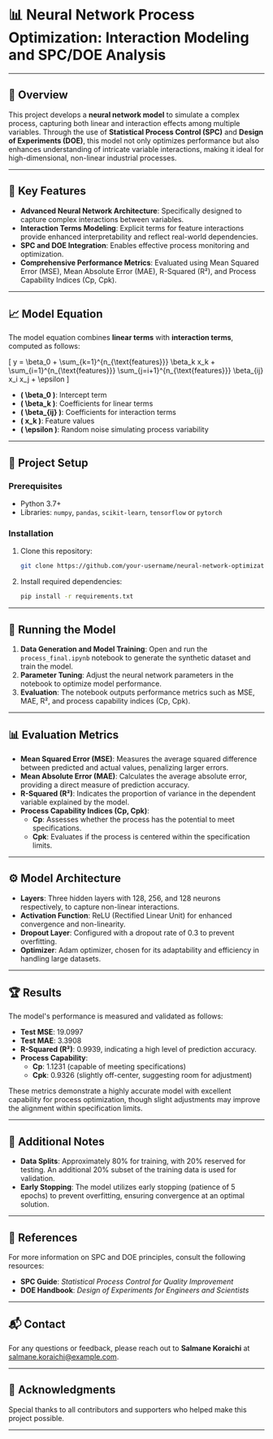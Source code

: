 # 📊 Neural Network Process Optimization: Interaction Modeling and SPC/DOE Analysis

---

## 📝 Overview

This project develops a **neural network model** to simulate a complex process, capturing both linear and interaction effects among multiple variables. Through the use of **Statistical Process Control (SPC)** and **Design of Experiments (DOE)**, this model not only optimizes performance but also enhances understanding of intricate variable interactions, making it ideal for high-dimensional, non-linear industrial processes.

---

## 🎯 Key Features

- **Advanced Neural Network Architecture**: Specifically designed to capture complex interactions between variables.
- **Interaction Terms Modeling**: Explicit terms for feature interactions provide enhanced interpretability and reflect real-world dependencies.
- **SPC and DOE Integration**: Enables effective process monitoring and optimization.
- **Comprehensive Performance Metrics**: Evaluated using Mean Squared Error (MSE), Mean Absolute Error (MAE), R-Squared (R²), and Process Capability Indices (Cp, Cpk).

---

## 📈 Model Equation

The model equation combines **linear terms** with **interaction terms**, computed as follows:

\[ y = \beta_0 + \sum_{k=1}^{n_{\text{features}}} \beta_k x_k + \sum_{i=1}^{n_{\text{features}}} \sum_{j=i+1}^{n_{\text{features}}} \beta_{ij} x_i x_j + \epsilon \]

- **\( \beta_0 \)**: Intercept term
- **\( \beta_k \)**: Coefficients for linear terms
- **\( \beta_{ij} \)**: Coefficients for interaction terms
- **\( x_k \)**: Feature values
- **\( \epsilon \)**: Random noise simulating process variability

---

## 🔧 Project Setup

### Prerequisites
- Python 3.7+
- Libraries: `numpy`, `pandas`, `scikit-learn`, `tensorflow` or `pytorch`

### Installation

1. Clone this repository:
   ```bash
   git clone https://github.com/your-username/neural-network-optimization.git
   ```
2. Install required dependencies:
   ```bash
   pip install -r requirements.txt
   ```

---

## 🚀 Running the Model

1. **Data Generation and Model Training**: Open and run the `process_final.ipynb` notebook to generate the synthetic dataset and train the model.
2. **Parameter Tuning**: Adjust the neural network parameters in the notebook to optimize model performance.
3. **Evaluation**: The notebook outputs performance metrics such as MSE, MAE, R², and process capability indices (Cp, Cpk).

---

## 📊 Evaluation Metrics

- **Mean Squared Error (MSE)**: Measures the average squared difference between predicted and actual values, penalizing larger errors.
- **Mean Absolute Error (MAE)**: Calculates the average absolute error, providing a direct measure of prediction accuracy.
- **R-Squared (R²)**: Indicates the proportion of variance in the dependent variable explained by the model.
- **Process Capability Indices (Cp, Cpk)**:
  - **Cp**: Assesses whether the process has the potential to meet specifications.
  - **Cpk**: Evaluates if the process is centered within the specification limits.

---

## ⚙️ Model Architecture

- **Layers**: Three hidden layers with 128, 256, and 128 neurons respectively, to capture non-linear interactions.
- **Activation Function**: ReLU (Rectified Linear Unit) for enhanced convergence and non-linearity.
- **Dropout Layer**: Configured with a dropout rate of 0.3 to prevent overfitting.
- **Optimizer**: Adam optimizer, chosen for its adaptability and efficiency in handling large datasets.

---

## 🏆 Results

The model's performance is measured and validated as follows:

- **Test MSE**: 19.0997
- **Test MAE**: 3.3908
- **R-Squared (R²)**: 0.9939, indicating a high level of prediction accuracy.
- **Process Capability**:
  - **Cp**: 1.1231 (capable of meeting specifications)
  - **Cpk**: 0.9326 (slightly off-center, suggesting room for adjustment)

These metrics demonstrate a highly accurate model with excellent capability for process optimization, though slight adjustments may improve the alignment within specification limits.

---

## 📖 Additional Notes

- **Data Splits**: Approximately 80% for training, with 20% reserved for testing. An additional 20% subset of the training data is used for validation.
- **Early Stopping**: The model utilizes early stopping (patience of 5 epochs) to prevent overfitting, ensuring convergence at an optimal solution.

---

## 🔗 References

For more information on SPC and DOE principles, consult the following resources:
- **SPC Guide**: *Statistical Process Control for Quality Improvement*
- **DOE Handbook**: *Design of Experiments for Engineers and Scientists*

---

## 📬 Contact

For any questions or feedback, please reach out to **Salmane Koraichi** at [salmane.koraichi@example.com](mailto:salmane.koraichi@example.com).

---

## 🚀 Acknowledgments

Special thanks to all contributors and supporters who helped make this project possible.

---
